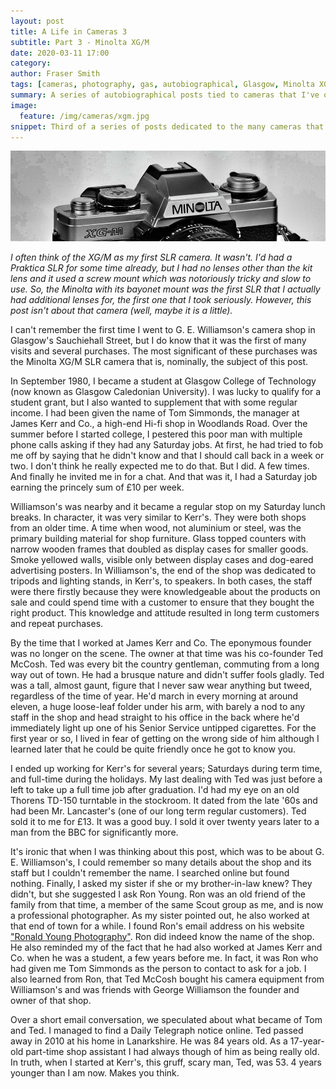 ```yaml
---
layout: post
title: A Life in Cameras 3
subtitle: Part 3 - Minolta XG/M
date: 2020-03-11 17:00
category:
author: Fraser Smith
tags: [cameras, photography, gas, autobiographical, Glasgow, Minolta XG/M, Minolta, SLR, G. E. Williamsons, James Kerr and Co., Glasgow]
summary: A series of autobiographical posts tied to cameras that I've owned
image:
  feature: /img/cameras/xgm.jpg
snippet: Third of a series of posts dedicated to the many cameras that I have owned over the years. While some posts may focus on my thoughts about the camera itself, for others, I hope to dig up some remote memories
---
```

<img src="/img/cameras/xgm-banner.jpg" alt="Minolta Camera" />

_I often think of the XG/M as my first SLR camera. It wasn't. I'd had a Praktica SLR for some time already, but I had no lenses other than the kit lens and it used a screw mount which was notoriously tricky and slow to use. So, the Minolta with its bayonet mount was the first SLR that I actually had additional lenses for, the first one that I took seriously. However, this post isn't about that camera (well, maybe it is a little)._
<!--more-->

I can't remember the first time I went to G. E. Williamson's camera shop in Glasgow's Sauchiehall Street, but I do know that it was the first of many visits and several purchases. The most significant of these purchases was the Minolta XG/M SLR camera that is, nominally, the subject of this post.

In September 1980, I became a student at Glasgow College of Technology (now known as Glasgow Caledonian University). I was lucky to qualify for a student grant, but I also wanted to supplement that with some regular income. I had been given the name of Tom Simmonds, the manager at James Kerr and Co., a high-end Hi-fi shop in Woodlands Road. Over the summer before I started college, I pestered this poor man with multiple phone calls asking if they had any Saturday jobs. At first, he had tried to fob me off by saying that he didn't know and that I should call back in a week or two. I don't think he really expected me to do that. But I did. A few times. And finally he invited me in for a chat. And that was it, I had a Saturday job earning the princely sum of £10 per week.

Williamson's was nearby and it became a regular stop on my Saturday lunch breaks. In character, it was very similar to Kerr's. They were both shops from an older time. A time when wood, not aluminium or steel, was the primary building material for shop furniture. Glass topped counters with narrow wooden frames that doubled as display cases for smaller goods. Smoke yellowed walls, visible only between display cases and dog-eared advertising posters. In Williamson's, the end of the shop was dedicated to tripods and lighting stands, in Kerr's, to speakers. In both cases, the staff were there firstly because they were knowledgeable about the products on sale and could spend time with a customer to ensure that they bought the right product. This knowledge and attitude resulted in long term customers and repeat purchases.

By the time that I worked at James Kerr and Co. The eponymous founder was no longer on the scene. The owner at that time was his co-founder Ted McCosh. Ted was every bit the country gentleman, commuting from a long way out of town. He had a brusque nature and didn't suffer fools gladly. Ted was a tall, almost gaunt, figure that I never saw wear anything but tweed, regardless of the time of year. He'd march in every morning at around eleven, a huge loose-leaf folder under his arm, with barely a nod to any staff in the shop and head straight to his office in the back where he'd immediately light up one of his Senior Service untipped cigarettes. For the first year or so, I lived in fear of getting on the wrong side of him although I learned later that he could be quite friendly once he got to know you.

I ended up working for Kerr's for several years; Saturdays during term time, and full-time during the holidays. My last dealing with Ted was just before a left to take up a full time job after graduation. I'd had my eye on an old Thorens TD-150 turntable in the stockroom. It dated from the late '60s and had been Mr. Lancaster's (one of our long term regular customers). Ted sold it to me for £13. It was a good buy. I sold it over twenty years later to a man from the BBC for significantly more.

It's ironic that when I was thinking about this post, which was to be about G. E. Williamson's, I could remember so many details about the shop and its staff but I couldn't remember the name. I searched online but found nothing. Finally, I asked my sister if she or my brother-in-law knew? They didn't, but she suggested I ask Ron Young. Ron was an old friend of the family from that time, a member of the same Scout group as me, and is now a professional photographer. As my sister pointed out, he also worked at that end of town for a while. I found Ron's email address on his website <a href="http://www.ronyoungphotography.co.uk/RON_YOUNG_PHOTOGRAPHY/profile.html" target="_blank">"Ronald Young Photography"</a>. Ron did indeed know the name of the shop. He also reminded my of the fact that he had also worked at James Kerr and Co. when he was a student, a few years before me. In fact, it was Ron who had given me Tom Simmonds as the person to contact to ask for a job. I also learned from Ron, that Ted McCosh bought his camera equipment from Williamson's and was friends with George Williamson the founder and owner of that shop.

Over a short email conversation, we speculated about what became of Tom and Ted. I managed to find a Daily Telegraph notice online. Ted passed away in 2010 at his home in Lanarkshire. He was 84 years old. As a 17-year-old part-time shop assistant I had always though of him as being really old. In truth, when I started at Kerr's, this gruff, scary man, Ted, was 53. 4 years younger than I am now. Makes you think.

